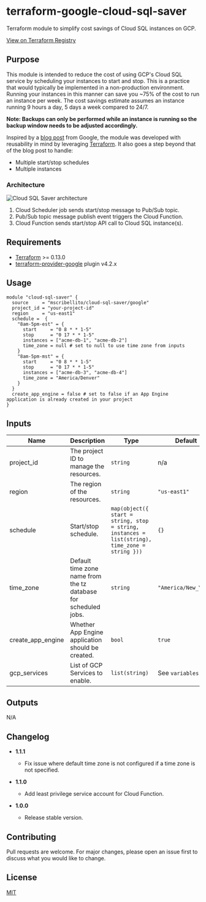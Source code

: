 # terraform-google-cloud-sql-saver
Terraform module to simplify cost savings of Cloud SQL instances on GCP.

[View on Terraform Registry](https://registry.terraform.io/modules/mscribellito/cloud-sql-saver/google/latest)

## Purpose

This module is intended to reduce the cost of using GCP's Cloud SQL service by scheduling your instances to start and stop. This is a practice that would typically be implemented in a non-production environment. Running your instances in this manner can save you ~75% of the cost to run an instance per week. The cost savings estimate assumes an instance running 9 hours a day, 5 days a week compared to 24/7.

**Note: Backups can only be performed while an instance is running so the backup window needs to be adjusted accordingly.**

Inspired by a [blog post](https://cloud.google.com/blog/topics/developers-practitioners/lower-development-costs-schedule-cloud-sql-instances-start-and-stop) from Google, the module was developed with reusability in mind by leveraging [Terraform](https://www.terraform.io/). It also goes a step beyond that of the blog post to handle:

* Multiple start/stop schedules
* Multiple instances

### Architecture

![Cloud SQL Saver architecture](https://github.com/mscribellito/terraform-google-cloud-sql-saver/blob/main/architecture.png?raw=true)

1. Cloud Scheduler job sends start/stop message to Pub/Sub topic.
2. Pub/Sub topic message publish event triggers the Cloud Function.
3. Cloud Function sends start/stop API call to Cloud SQL instance(s).

## Requirements

* [Terraform](https://www.terraform.io/downloads.html) >= 0.13.0
* [terraform-provider-google](https://registry.terraform.io/providers/hashicorp/google/4.2.0) plugin v4.2.x

## Usage

```hcl
module "cloud-sql-saver" {
  source     = "mscribellito/cloud-sql-saver/google"
  project_id = "your-project-id"
  region     = "us-east1"
  schedule =  {
    "8am-5pm-est" = {
      start     = "0 8 * * 1-5"
      stop      = "0 17 * * 1-5"
      instances = ["acme-db-1", "acme-db-2"]
      time_zone = null # set to null to use time zone from inputs
    }
    "8am-5pm-mst" = {
      start     = "0 8 * * 1-5"
      stop      = "0 17 * * 1-5"
      instances = ["acme-db-3", "acme-db-4"]
      time_zone = "America/Denver"
    }
  }
  create_app_engine = false # set to false if an App Engine application is already created in your project
}
```

## Inputs

| Name | Description | Type | Default | Required |
| ---- | ----------- | ---- | ------- | -------- |
| project_id | The project ID to manage the resources. | `string` | n/a | yes
| region | The region of the resources. | `string` | `"us-east1"` | no
| schedule | Start/stop schedule. | `map(object({ start = string, stop = string, instances = list(string), time_zone = string }))` | `{}` | no
| time_zone | Default time zone name from the tz database for scheduled jobs. | `string` | `"America/New_York"` | no
| create_app_engine | Whether App Engine application should be created. | `bool` | `true` | no
| gcp_services | List of GCP Services to enable. | `list(string)` | See `variables.tf` | no


## Outputs

N/A

## Changelog
    
* **1.1.1**
  * Fix issue where default time zone is not configured if a time zone is not specified.

* **1.1.0**
  * Add least privilege service account for Cloud Function.

* **1.0.0**
  * Release stable version.

## Contributing

Pull requests are welcome. For major changes, please open an issue first to discuss what you would like to change.

## License

[MIT](https://choosealicense.com/licenses/mit/)
